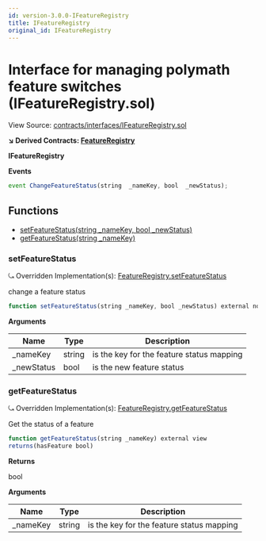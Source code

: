 ```yaml
---
id: version-3.0.0-IFeatureRegistry
title: IFeatureRegistry
original_id: IFeatureRegistry
---
```


# Interface for managing polymath feature switches (IFeatureRegistry.sol)

View Source: [contracts/interfaces/IFeatureRegistry.sol](../../contracts/interfaces/IFeatureRegistry.sol)

**↘ Derived Contracts: [FeatureRegistry](FeatureRegistry.md)**

**IFeatureRegistry**

**Events**

```js
event ChangeFeatureStatus(string  _nameKey, bool  _newStatus);
```

## Functions

- [setFeatureStatus(string _nameKey, bool _newStatus)](#setfeaturestatus)
- [getFeatureStatus(string _nameKey)](#getfeaturestatus)

### setFeatureStatus

⤿ Overridden Implementation(s): [FeatureRegistry.setFeatureStatus](FeatureRegistry.md#setfeaturestatus)

change a feature status

```js
function setFeatureStatus(string _nameKey, bool _newStatus) external nonpayable
```

**Arguments**

| Name        | Type           | Description  |
| ------------- |------------- | -----|
| _nameKey | string | is the key for the feature status mapping | 
| _newStatus | bool | is the new feature status | 

### getFeatureStatus

⤿ Overridden Implementation(s): [FeatureRegistry.getFeatureStatus](FeatureRegistry.md#getfeaturestatus)

Get the status of a feature

```js
function getFeatureStatus(string _nameKey) external view
returns(hasFeature bool)
```

**Returns**

bool

**Arguments**

| Name        | Type           | Description  |
| ------------- |------------- | -----|
| _nameKey | string | is the key for the feature status mapping | 

